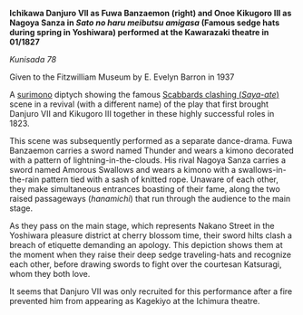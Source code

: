 **Ichikawa Danjuro VII as Fuwa Banzaemon (right) and Onoe Kikugoro III as Nagoya Sanza in _Sato no haru meibutsu amigasa_ (Famous sedge hats during spring in Yoshiwara) performed at the Kawarazaki theatre in 01/1827**

_Kunisada 78_

Given to the Fitzwilliam Museum by E. Evelyn Barron in 1937

A [surimono](/theme/surimono-and-special-printing-effects) diptych showing the famous [Scabbards clashing (_Saya-ate_)](/exhibition/group-4) scene in a revival (with a different name) of the play that first brought Danjuro VII and Kikugoro III together in these highly successful roles in 1823.

This scene was subsequently performed as a separate dance-drama. Fuwa Banzaemon carries a sword named Thunder and wears a kimono decorated with a pattern of lightning-in-the-clouds. His rival Nagoya Sanza carries a sword named Amorous Swallows and wears a kimono with a swallows-in-the-rain pattern tied with a sash of knitted rope. Unaware of each other, they make simultaneous entrances boasting of their fame, along the two raised passageways (_hanamichi_) that run through the audience to the main stage. 

As they pass on the main stage, which represents Nakano Street in the Yoshiwara pleasure district at cherry blossom time, their sword hilts clash  a breach of etiquette demanding an apology. This depiction shows them at the moment when they raise their deep sedge traveling-hats and recognize each other, before drawing swords to fight over the courtesan Katsuragi, whom they both love.

It seems that Danjuro VII was only recruited for this performance after a fire prevented him from appearing as Kagekiyo at the Ichimura theatre.
